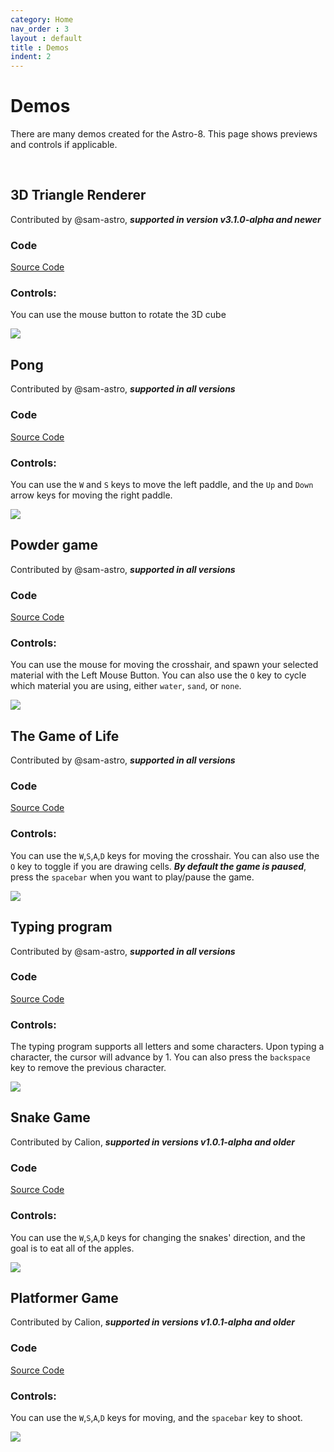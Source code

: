 ```yaml
---
category: Home
nav_order : 3
layout : default
title : Demos
indent: 2
---
```


# Demos

There are many demos created for the Astro-8. This page shows previews and controls if applicable.

<br>

## 3D Triangle Renderer

Contributed by @sam-astro, ***supported in version v3.1.0-alpha and newer***

### Code
[Source Code](https://github.com/sam-astro/A8-Programs-written-in-Yabal/blob/main/triangle.yabal)

### Controls:
You can use the mouse button to rotate the 3D cube

<img src="https://raw.githubusercontent.com/sam-astro/Astro8-Computer/main/images/perspectiveCube.gif"/>

<br>

## Pong

Contributed by @sam-astro, ***supported in all versions***

### Code
[Source Code](https://github.com/sam-astro/Astro8-Computer/blob/main/example_armstrong_programs/pong.armstrong)

### Controls:
You can use the `W` and `S` keys to move the left paddle, and the `Up` and `Down` arrow keys for moving the right paddle.

<img src="https://raw.githubusercontent.com/sam-astro/Astro8-Computer/main/images/pong.gif"/>

<br>

## Powder game

Contributed by @sam-astro, ***supported in all versions***

### Code
[Source Code](https://github.com/sam-astro/Astro8-Computer/blob/main/example_armstrong_programs/powder-sim.arm)

### Controls:
You can use the mouse for moving the crosshair, and spawn your selected material with the Left Mouse Button. You can also use the `O` key to cycle which material you are using, either `water`, `sand`, or `none`.

<img src="https://raw.githubusercontent.com/sam-astro/Astro8-Computer/main/images/sand.gif"/>

<br>

## The Game of Life

Contributed by @sam-astro, ***supported in all versions***

### Code
[Source Code](https://github.com/sam-astro/Astro8-Computer/blob/main/example_armstrong_programs/the-game-of-life.arm)

### Controls:
You can use the `W`,`S`,`A`,`D` keys for moving the crosshair. You can also use the `O` key to toggle if you are drawing cells. ***By default the game is paused***, press the `spacebar` when you want to play/pause the game.

<img src="https://raw.githubusercontent.com/sam-astro/Astro8-Computer/main/images/gameoflife.gif"/>

<br>

## Typing program

Contributed by @sam-astro, ***supported in all versions***

### Code
[Source Code](https://github.com/sam-astro/Astro8-Computer/blob/main/example_armstrong_programs/typing.armstrong)

### Controls:
The typing program supports all letters and some characters. Upon typing a character, the cursor will advance by 1. You can also press the `backspace` key to remove the previous character.

<img src="https://raw.githubusercontent.com/sam-astro/Astro8-Computer/main/images/typing.gif"/>

<br>

## Snake Game

Contributed by Calion, ***supported in versions v1.0.1-alpha and older***

### Code
[Source Code](https://github.com/ZakChrom/ArmStrong-Programs)

### Controls:
You can use the `W`,`S`,`A`,`D` keys for changing the snakes' direction, and the goal is to eat all of the apples.

<img src="https://raw.githubusercontent.com/sam-astro/Astro8-Computer/main/images/snake.gif"/>

<br>

## Platformer Game

Contributed by Calion, ***supported in versions v1.0.1-alpha and older***

### Code
[Source Code](https://github.com/ZakChrom/ArmStrong-Programs)

### Controls:
You can use the `W`,`S`,`A`,`D` keys for moving, and the `spacebar` key to shoot.

<img src="https://raw.githubusercontent.com/sam-astro/Astro8-Computer/main/images/platformer.gif"/>

<br>
